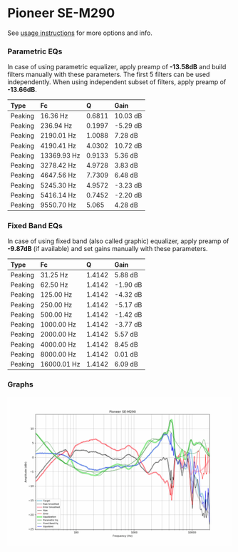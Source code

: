 # Pioneer SE-M290
See [usage instructions](https://github.com/jaakkopasanen/AutoEq#usage) for more options and info.

### Parametric EQs
In case of using parametric equalizer, apply preamp of **-13.58dB** and build filters manually
with these parameters. The first 5 filters can be used independently.
When using independent subset of filters, apply preamp of **-13.66dB**.

| Type    | Fc          |      Q | Gain     |
|:--------|:------------|:-------|:---------|
| Peaking | 16.36 Hz    | 0.6811 | 10.03 dB |
| Peaking | 236.94 Hz   | 0.1997 | -5.29 dB |
| Peaking | 2190.01 Hz  | 1.0088 | 7.28 dB  |
| Peaking | 4190.41 Hz  | 4.0302 | 10.72 dB |
| Peaking | 13369.93 Hz | 0.9133 | 5.36 dB  |
| Peaking | 3278.42 Hz  | 4.9728 | 3.83 dB  |
| Peaking | 4647.56 Hz  | 7.7309 | 6.48 dB  |
| Peaking | 5245.30 Hz  | 4.9572 | -3.23 dB |
| Peaking | 5416.14 Hz  | 0.7452 | -2.20 dB |
| Peaking | 9550.70 Hz  | 5.065  | 4.28 dB  |

### Fixed Band EQs
In case of using fixed band (also called graphic) equalizer, apply preamp of **-9.87dB**
(if available) and set gains manually with these parameters.

| Type    | Fc          |      Q | Gain     |
|:--------|:------------|:-------|:---------|
| Peaking | 31.25 Hz    | 1.4142 | 5.88 dB  |
| Peaking | 62.50 Hz    | 1.4142 | -1.90 dB |
| Peaking | 125.00 Hz   | 1.4142 | -4.32 dB |
| Peaking | 250.00 Hz   | 1.4142 | -5.17 dB |
| Peaking | 500.00 Hz   | 1.4142 | -1.42 dB |
| Peaking | 1000.00 Hz  | 1.4142 | -3.77 dB |
| Peaking | 2000.00 Hz  | 1.4142 | 5.57 dB  |
| Peaking | 4000.00 Hz  | 1.4142 | 8.45 dB  |
| Peaking | 8000.00 Hz  | 1.4142 | 0.01 dB  |
| Peaking | 16000.01 Hz | 1.4142 | 6.09 dB  |

### Graphs
![](./Pioneer%20SE-M290.png)